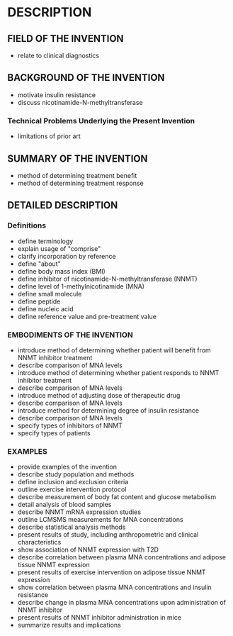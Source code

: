 # DESCRIPTION

## FIELD OF THE INVENTION

- relate to clinical diagnostics

## BACKGROUND OF THE INVENTION

- motivate insulin resistance
- discuss nicotinamide-N-methyltransferase

### Technical Problems Underlying the Present Invention

- limitations of prior art

## SUMMARY OF THE INVENTION

- method of determining treatment benefit
- method of determining treatment response

## DETAILED DESCRIPTION

### Definitions

- define terminology
- explain usage of "comprise"
- clarify incorporation by reference
- define "about"
- define body mass index (BMI)
- define inhibitor of nicotinamide-N-methyltransferase (NNMT)
- define level of 1-methylnicotinamide (MNA)
- define small molecule
- define peptide
- define nucleic acid
- define reference value and pre-treatment value

### EMBODIMENTS OF THE INVENTION

- introduce method of determining whether patient will benefit from NNMT inhibitor treatment
- describe comparison of MNA levels
- introduce method of determining whether patient responds to NNMT inhibitor treatment
- describe comparison of MNA levels
- introduce method of adjusting dose of therapeutic drug
- describe comparison of MNA levels
- introduce method for determining degree of insulin resistance
- describe comparison of MNA levels
- specify types of inhibitors of NNMT
- specify types of patients

### EXAMPLES

- provide examples of the invention
- describe study population and methods
- define inclusion and exclusion criteria
- outline exercise intervention protocol
- describe measurement of body fat content and glucose metabolism
- detail analysis of blood samples
- describe NNMT mRNA expression studies
- outline LCMSMS measurements for MNA concentrations
- describe statistical analysis methods
- present results of study, including anthropometric and clinical characteristics
- show association of NNMT expression with T2D
- describe correlation between plasma MNA concentrations and adipose tissue NNMT expression
- present results of exercise intervention on adipose tissue NNMT expression
- show correlation between plasma MNA concentrations and insulin resistance
- describe change in plasma MNA concentrations upon administration of NNMT inhibitor
- present results of NNMT inhibitor administration in mice
- summarize results and implications

